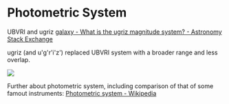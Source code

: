 # Photometric System
UBVRI and ugriz
[galaxy - What is the ugriz magnitude system? - Astronomy Stack Exchange](https://astronomy.stackexchange.com/questions/18986/what-is-the-ugriz-magnitude-system)

ugriz (and u'g'r'i'z') replaced UBVRI system with a broader range and less overlap.

![](Pasted%20image%2020220422002553.png)

Further about photometric system, including comparison of that of some famout instruments:
[Photometric system - Wikipedia](https://en.wikipedia.org/wiki/Photometric_system)